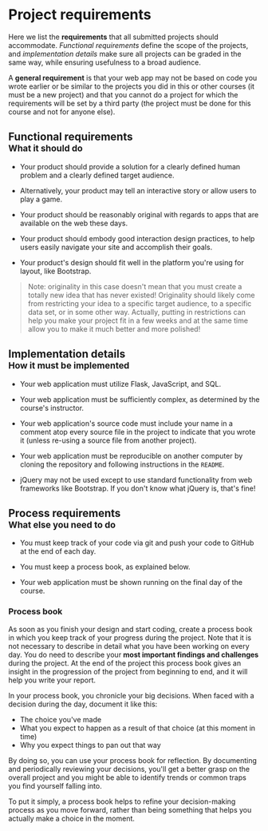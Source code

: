 # Project requirements

Here we list the **requirements** that all submitted projects should accommodate. *Functional requirements* define the scope of the projects, and *implementation details* make sure all projects can be graded in the same way, while ensuring usefulness to a broad audience.

A **general requirement** is that your web app may not be based on code you wrote earlier or be similar to the projects you did in this or other courses (it must be a new project) and that you cannot do a project for which the requirements will be set by a third party (the project must be done for this course and not for anyone else).

## Functional requirements<br><small>What it should do</small>

- Your product should provide a solution for a clearly defined human problem and a clearly defined target audience.

- Alternatively, your product may tell an interactive story or allow users to play a game.

- Your product should be reasonably original with regards to apps that are available on the web these days.

- Your product should embody good interaction design practices, to help users easily navigate your site and accomplish their goals.

- Your product's design should fit well in the platform you're using for layout, like Bootstrap.

> Note: originality in this case doesn't mean that you must create a totally new idea that has never existed! Originality should likely come from restricting your idea to a specific target audience, to a specific data set, or in some other way. Actually, putting in restrictions can help you make your project fit in a few weeks and at the same time allow you to make it much better and more polished!

## Implementation details<br><small>How it must be implemented</small>

- Your web application must utilize Flask, JavaScript, and SQL.

- Your web application must be sufficiently complex, as determined by the course's instructor.

- Your web application's source code must include your name in a comment atop every source file in the project to indicate that you wrote it (unless re-using a source file from another project).

- Your web application must be reproducible on another computer by cloning the repository and following instructions in the `README`.

- jQuery may not be used except to use standard functionality from web frameworks like Bootstrap. If you don't know what jQuery is, that's fine!

## Process requirements<br><small>What else you need to do</small>

- You must keep track of your code via git and push your code to GitHub at the end of each day.

- You must keep a process book, as explained below.

- Your web application must be shown running on the final day of the course.

### Process book

As soon as you finish your design and start coding, create a process book in which you keep track of your progress during the project. Note that it is not necessary to describe in detail what you have been working on every day. You do need to describe your **most important findings and challenges** during the project. At the end of the project this process book gives an insight in the progression of the project from beginning to end, and it will help you write your report.

In your process book, you chronicle your big decisions. When faced with a decision during the day, document it like this:

* The choice you've made
* What you expect to happen as a result of that choice (at this moment in time)
* Why you expect things to pan out that way

By doing so, you can use your process book for reflection. By documenting and periodically reviewing your decisions, you'll get a better grasp on the overall project and you might be able to identify trends or common traps you find yourself falling into.

To put it simply, a process book helps to refine your decision-making process as you move forward, rather than being something that helps you actually make a choice in the moment.
